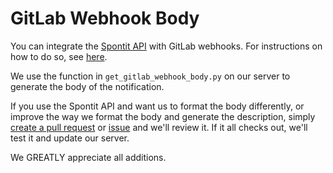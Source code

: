 # GitLab Webhook Body

You can integrate the <a href="https://api.spontit.com">Spontit API</a> with GitLab webhooks. For instructions on how to do so, see <a href="todo">here</a>.

We use the function in `get_gitlab_webhook_body.py` on our server to generate the body of the notification. 

If you use the Spontit API and want us to format the body differently, or improve the way we format the body and generate the description, simply <a href="https://github.com/spontit/gitlab-webhook-string/compare" target="_blank">create a pull request</a> or <a href="https://github.com/spontit/gitlab-webhook-string/issues/new" target="_blank">issue</a> and we'll review it. If it all checks out, we'll test it and update our server. 

We GREATLY appreciate all additions.